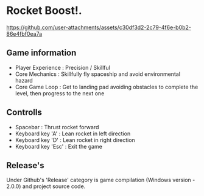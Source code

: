 # Rocket Boost!.


https://github.com/user-attachments/assets/c30df3d2-2c79-4f6e-b0b2-86e4fbf0ea7a


## Game information
- Player Experience : Precision / Skillful
- Core Mechanics    : Skillfully fly spaceship and avoid environmental hazard
- Core Game Loop    : Get to landing pad avoiding obstacles to complete the level, then progress to the next one

## Controlls
- Spacebar : Thrust rocket forward
- Keyboard key 'A' : Lean rocket in left direction
- Keyboard key 'D' : Lean rocket in right direction
- Keyboard key 'Esc' : Exit the game

## Release's
Under Github's 'Release' category is game compilation (Windows version - 2.0.0) and project source code.
